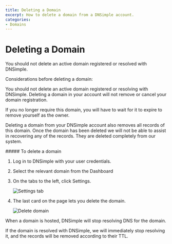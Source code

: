 ```yaml
---
title: Deleting a Domain
excerpt: How to delete a domain from a DNSimple account.
categories:
- Domains
---
```


# Deleting a Domain

<warning>
You should not delete an active domain registered or resolved with DNSimple.
</warning>

Considerations before deleting a domain:

You should not delete an active domain registered or resolving with DNSimple. Deleting a domain in your account will not remove or cancel your domain registration.

If you no longer require this domain, you will have to wait for it to expire to remove yourself as the owner.

Deleting a domain from your DNSimple account also removes all records of this domain. Once the domain has been deleted we will not be able to assist in recovering any of the records. They are deleted completely from our system.


<div class="section-steps" markdown="1">
##### To delete a domain

1.  Log in to DNSimple with your user credentials.
1.  Select the relevant domain from the Dashboard
1.  On the tabs to the left, click <label>Settings</label>.

    ![Settings tab](/files/settings-tab.png)

1.  The last card on the page lets you delete the domain.

    ![Delete domain](/files/delete-domain.png)

</div>

When a domain is hosted, DNSimple will stop resolving DNS for the domain.

If the domain is resolved with DNSimple, we will immediately stop resolving it, and the records will be removed according to their TTL.

